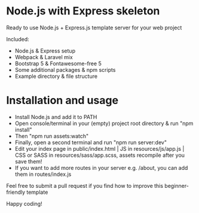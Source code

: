 # Node.js with Express skeleton

Ready to use Node.js + Express.js template server for your web project

Included:

- Node.js & Express setup
- Webpack & Laravel mix
- Bootstrap 5 & Fontawesome-free 5
- Some additional packages & npm scripts
- Example directory & file structure

# Installation and usage

- Install Node.js and add it to PATH
- Open console/terminal in your (empty) project root directory & run "npm install"
- Then "npm run assets:watch"
- Finally, open a second terminal and run "npm run server:dev"
- Edit your index page in public/index.html | JS in resources/js/app.js | CSS or SASS in resources/sass/app.scss, assets recompile after you save them!
- If you want to add more routes in your server e.g. /about, you can add them in routes/index.js

Feel free to submit a pull request if you find how to improve this beginner-friendly template

Happy coding!

